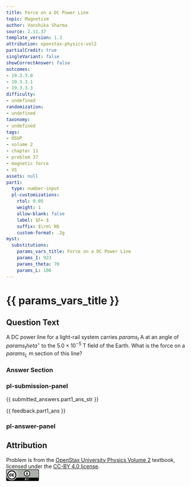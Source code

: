 ```yaml
---
title: Force on a DC Power Line
topic: Magnetism
author: Vanshika Sharma
source: 2.11.37
template_version: 1.3
attribution: openstax-physics-vol2
partialCredit: true
singleVariant: false
showCorrectAnswer: false
outcomes:
- 19.3.3.0
- 19.3.3.1
- 19.3.3.3
difficulty:
- undefined
randomization:
- undefined
taxonomy:
- undefined
tags:
- OSUP
- volume 2
- chapter 11
- problem 37
- magnetic force
- VS
assets: null
part1:
  type: number-input
  pl-customizations:
    rtol: 0.05
    weight: 1
    allow-blank: false
    label: $F= $
    suffix: $\rm\ N$
    custom-format: .2g
myst:
  substitutions:
    params_vars_title: Force on a DC Power Line
    params_I: 923
    params_theta: 70
    params_L: 106
---
```

# {{ params_vars_title }}

## Question Text

A DC power line for a light-rail system carries ${{params_I}}\textrm{ A}$ at an angle of ${{params_theta}}^{\circ}$ to the $5.0 \times 10^{-5}\textrm{ T}$ field of the Earth.
What is the force on a ${{params_L}}\textrm{ m}$ section of this line?

### Answer Section

### pl-submission-panel

{{ submitted_answers.part1_ans_str }}

{{ feedback.part1_ans }}

### pl-answer-panel

## Attribution

Problem is from the [OpenStax University Physics Volume 2](https://openstax.org/details/books/university-physics-volume-2) textbook, licensed under the [CC-BY 4.0 license](https://creativecommons.org/licenses/by/4.0/).<br>![Image representing the Creative Commons 4.0 BY license.](https://raw.githubusercontent.com/firasm/bits/master/by.png)